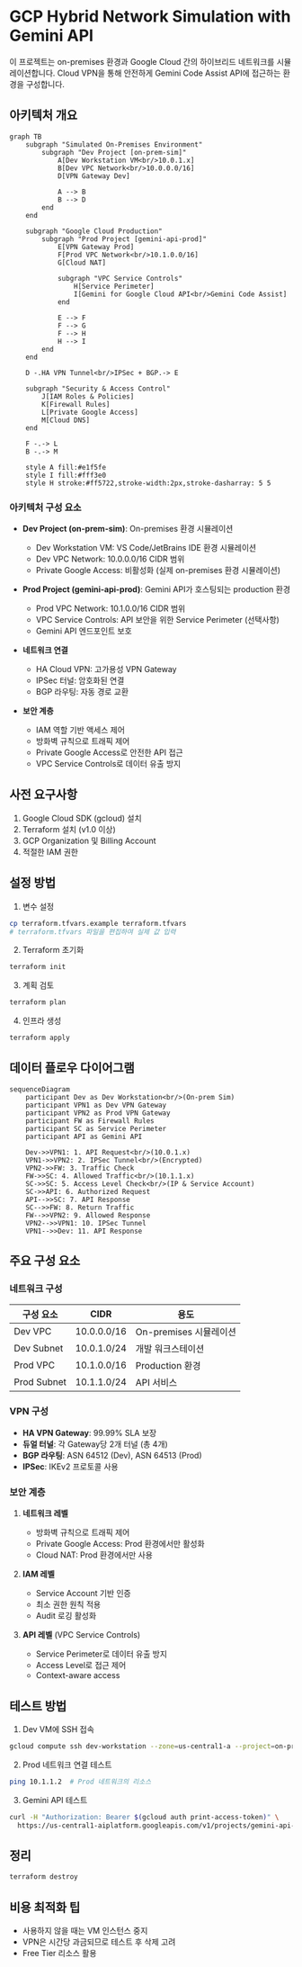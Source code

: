 # GCP Hybrid Network Simulation with Gemini API

이 프로젝트는 on-premises 환경과 Google Cloud 간의 하이브리드 네트워크를 시뮬레이션합니다.
Cloud VPN을 통해 안전하게 Gemini Code Assist API에 접근하는 환경을 구성합니다.

## 아키텍처 개요

```mermaid
graph TB
    subgraph "Simulated On-Premises Environment"
        subgraph "Dev Project [on-prem-sim]"
            A[Dev Workstation VM<br/>10.0.1.x]
            B[Dev VPC Network<br/>10.0.0.0/16]
            D[VPN Gateway Dev]
            
            A --> B
            B --> D
        end
    end
    
    subgraph "Google Cloud Production"
        subgraph "Prod Project [gemini-api-prod]"
            E[VPN Gateway Prod]
            F[Prod VPC Network<br/>10.1.0.0/16]
            G[Cloud NAT]
            
            subgraph "VPC Service Controls"
                H[Service Perimeter]
                I[Gemini for Google Cloud API<br/>Gemini Code Assist]
            end
            
            E --> F
            F --> G
            F --> H
            H --> I
        end
    end
    
    D -.HA VPN Tunnel<br/>IPSec + BGP.-> E
    
    subgraph "Security & Access Control"
        J[IAM Roles & Policies]
        K[Firewall Rules]
        L[Private Google Access]
        M[Cloud DNS]
    end
    
    F -.-> L
    B -.-> M
    
    style A fill:#e1f5fe
    style I fill:#fff3e0
    style H stroke:#ff5722,stroke-width:2px,stroke-dasharray: 5 5
```

### 아키텍처 구성 요소

- **Dev Project (on-prem-sim)**: On-premises 환경 시뮬레이션
  - Dev Workstation VM: VS Code/JetBrains IDE 환경 시뮬레이션
  - Dev VPC Network: 10.0.0.0/16 CIDR 범위
  - Private Google Access: 비활성화 (실제 on-premises 환경 시뮬레이션)
  
- **Prod Project (gemini-api-prod)**: Gemini API가 호스팅되는 production 환경
  - Prod VPC Network: 10.1.0.0/16 CIDR 범위
  - VPC Service Controls: API 보안을 위한 Service Perimeter (선택사항)
  - Gemini API 엔드포인트 보호
  
- **네트워크 연결**
  - HA Cloud VPN: 고가용성 VPN Gateway
  - IPSec 터널: 암호화된 연결
  - BGP 라우팅: 자동 경로 교환
  
- **보안 계층**
  - IAM 역할 기반 액세스 제어
  - 방화벽 규칙으로 트래픽 제어
  - Private Google Access로 안전한 API 접근
  - VPC Service Controls로 데이터 유출 방지

## 사전 요구사항

1. Google Cloud SDK (gcloud) 설치
2. Terraform 설치 (v1.0 이상)
3. GCP Organization 및 Billing Account
4. 적절한 IAM 권한

## 설정 방법

1. 변수 설정
```bash
cp terraform.tfvars.example terraform.tfvars
# terraform.tfvars 파일을 편집하여 실제 값 입력
```

2. Terraform 초기화
```bash
terraform init
```

3. 계획 검토
```bash
terraform plan
```

4. 인프라 생성
```bash
terraform apply
```

## 데이터 플로우 다이어그램

```mermaid
sequenceDiagram
    participant Dev as Dev Workstation<br/>(On-prem Sim)
    participant VPN1 as Dev VPN Gateway
    participant VPN2 as Prod VPN Gateway
    participant FW as Firewall Rules
    participant SC as Service Perimeter
    participant API as Gemini API

    Dev->>VPN1: 1. API Request<br/>(10.0.1.x)
    VPN1->>VPN2: 2. IPSec Tunnel<br/>(Encrypted)
    VPN2->>FW: 3. Traffic Check
    FW->>SC: 4. Allowed Traffic<br/>(10.1.1.x)
    SC->>SC: 5. Access Level Check<br/>(IP & Service Account)
    SC->>API: 6. Authorized Request
    API-->>SC: 7. API Response
    SC-->>FW: 8. Return Traffic
    FW-->>VPN2: 9. Allowed Response
    VPN2-->>VPN1: 10. IPSec Tunnel
    VPN1-->>Dev: 11. API Response
```

## 주요 구성 요소

### 네트워크 구성
| 구성 요소 | CIDR | 용도 |
|---------|------|-----|
| Dev VPC | 10.0.0.0/16 | On-premises 시뮬레이션 |
| Dev Subnet | 10.0.1.0/24 | 개발 워크스테이션 |
| Prod VPC | 10.1.0.0/16 | Production 환경 |
| Prod Subnet | 10.1.1.0/24 | API 서비스 |

### VPN 구성
- **HA VPN Gateway**: 99.99% SLA 보장
- **듀얼 터널**: 각 Gateway당 2개 터널 (총 4개)
- **BGP 라우팅**: ASN 64512 (Dev), ASN 64513 (Prod)
- **IPSec**: IKEv2 프로토콜 사용

### 보안 계층
1. **네트워크 레벨**
   - 방화벽 규칙으로 트래픽 제어
   - Private Google Access: Prod 환경에서만 활성화
   - Cloud NAT: Prod 환경에서만 사용

2. **IAM 레벨**
   - Service Account 기반 인증
   - 최소 권한 원칙 적용
   - Audit 로깅 활성화

3. **API 레벨** (VPC Service Controls)
   - Service Perimeter로 데이터 유출 방지
   - Access Level로 접근 제어
   - Context-aware access

## 테스트 방법

1. Dev VM에 SSH 접속
```bash
gcloud compute ssh dev-workstation --zone=us-central1-a --project=on-prem-sim
```

2. Prod 네트워크 연결 테스트
```bash
ping 10.1.1.2  # Prod 네트워크의 리소스
```

3. Gemini API 테스트
```bash
curl -H "Authorization: Bearer $(gcloud auth print-access-token)" \
  https://us-central1-aiplatform.googleapis.com/v1/projects/gemini-api-prod/locations/us-central1/publishers/google/models/gemini-pro:predict
```

## 정리

```bash
terraform destroy
```

## 비용 최적화 팁

- 사용하지 않을 때는 VM 인스턴스 중지
- VPN은 시간당 과금되므로 테스트 후 삭제 고려
- Free Tier 리소스 활용